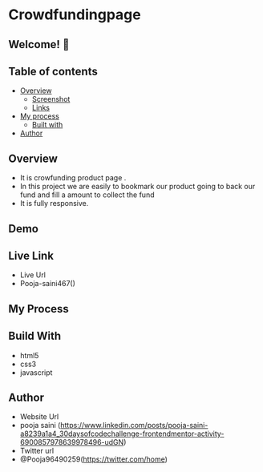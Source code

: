 # Crowdfundingpage


## Welcome! 👋

## Table of contents

- [Overview](#overview)
  - [Screenshot](#screenshot)
  - [Links](#links)
- [My process](#my-process)
  - [Built with](#built-with)
- [Author](#author)

## Overview 
- It is crowfunding product page .
- In this project we are easily to bookmark our product going to back our fund and fill a amount to collect the fund
- It is fully responsive.


## Demo

 


## Live Link
- Live Url
- Pooja-saini467()


## My Process
## Build With
- html5
- css3
- javascript

## Author
- Website Url
- pooja saini (https://www.linkedin.com/posts/pooja-saini-a8239a1a4_30daysofcodechallenge-frontendmentor-activity-6900857978639978496-udGN)
- Twitter url
- @Pooja96490259(https://twitter.com/home)

